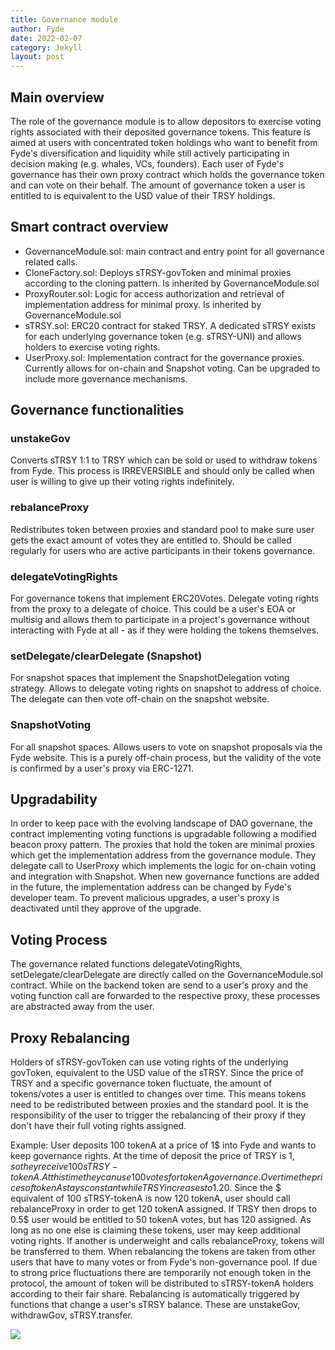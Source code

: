 ```yaml
---
title: Governance module
author: Fyde  
date: 2022-02-07
category: Jekyll
layout: post
---
```


## Main overview

The role of the governance module is to allow depositors to exercise voting rights associated with their deposited governance tokens. This feature is aimed at users with concentrated token holdings who want to benefit from Fyde's diversification and liquidity while still actively participating in decision making (e.g. whales, VCs, founders). Each user of Fyde's governance has their own proxy contract which holds the governance token and can vote on their behalf. The amount of governance token a user is entitled to is equivalent to the USD value of their TRSY holdings.

## Smart contract overview

- GovernanceModule.sol: main contract and entry point for all governance related calls.
- CloneFactory.sol: Deploys sTRSY-govToken and minimal proxies according to the cloning pattern. Is inherited by GovernanceModule.sol
- ProxyRouter.sol: Logic for access authorization and retrieval of implementation address for minimal proxy. Is inherited by GovernanceModule.sol
- sTRSY.sol: ERC20 contract for staked TRSY. A dedicated sTRSY exists for each underlying governance token (e.g. sTRSY-UNI) and allows holders to exercise voting rights.
- UserProxy.sol: Implementation contract for the governance proxies. Currently allows for on-chain and Snapshot voting. Can be upgraded to include more governance mechanisms.

## Governance functionalities

### unstakeGov
Converts sTRSY 1:1 to TRSY which can be sold or used to withdraw tokens from Fyde. This process is IRREVERSIBLE and should only be called when user is willing to give up their voting rights indefinitely.

### rebalanceProxy
Redistributes token between proxies and standard pool to make sure user gets the exact amount of votes they are entitled to. Should be called regularly for users who are active participants in their tokens governance.

### delegateVotingRights
For governance tokens that implement ERC20Votes. Delegate voting rights from the proxy to a delegate of choice. This could be a user's EOA or multisig and allows them to participate in a project's governance without interacting with Fyde at all - as if they were holding the tokens themselves.

### setDelegate/clearDelegate (Snapshot)
For snapshot spaces that implement the SnapshotDelegation voting strategy. Allows to delegate voting rights on snapshot to address of choice. The delegate can then vote off-chain on the snapshot website.

### SnapshotVoting
For all snapshot spaces. Allows users to vote on snapshot proposals via the Fyde website. This is a purely off-chain process, but the validity of the vote is confirmed by a user's proxy via ERC-1271.

## Upgradability
 In order to keep pace with the evolving landscape of DAO governane, the contract implementing voting functions is upgradable following a modified beacon proxy pattern. The proxies that hold the token are minimal proxies which get the implementation address from the governance module. They delegate call to UserProxy which implements the logic for on-chain voting and integration with Snapshot. When new governance functions are added in the future, the implementation address can be changed by Fyde's developer team. To prevent malicious upgrades, a user's proxy is deactivated until they approve of the upgrade.

## Voting Process

The governance related functions delegateVotingRights, setDelegate/clearDelegate are directly called on the GovernanceModule.sol contract. While on the backend token are send to a user's proxy and the voting function call are forwarded to the respective proxy, these processes are abstracted away from the user.

## Proxy Rebalancing

Holders of sTRSY-govToken can use voting rights of the underlying govToken, equivalent to the USD value of the sTRSY. Since the price of TRSY and a specific governance token fluctuate, the amount of tokens/votes a user is entitled to changes over time. This means tokens need to be redistributed between proxies and the standard pool. It is the responsibility of the user to trigger the rebalancing of their proxy if they don't have their full voting rights assigned.

Example: User deposits 100 tokenA at a price of 1$ into Fyde and wants to keep governance rights. At the time of deposit the price of TRSY is 1$, so they receive 100 sTRSY-tokenA. At this time they can use 100 votes for tokenA governance.
Over time the prices of tokenA stays constant while TRSY increases to 1.20$. Since the $ equivalent of 100 sTRSY-tokenA is now 120 tokenA, user should call rebalanceProxy in order to get 120 tokenA assigned. 
If TRSY then drops to 0.5$ user would be entitled to 50 tokenA votes, but has 120 assigned. As long as no one else is claiming these tokens, user may keep additional voting rights. If another is underweight and calls rebalanceProxy, tokens will be transferred to them.
When rebalancing the tokens are taken from other users that have to many votes or from Fyde's non-governance pool. If due to strong price fluctuations there are temporarily not enough token in the protocol, the amount of token will be distributed to sTRSY-tokenA holders according to their fair share.
Rebalancing is automatically triggered by functions that change a user's sTRSY balance. These are unstakeGov, withdrawGov, sTRSY.transfer.


<img src="{{site.baseurl}}/illustrations/GovRebalancing.png">